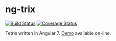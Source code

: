 # ng-trix
[![Build Status](https://travis-ci.org/johnra74/ngtrix.svg?branch=develop)](https://travis-ci.org/johnra74/ngtrix) [![Coverage Status](https://coveralls.io/repos/github/johnra74/ngtrix/badge.svg?branch=develop)](https://coveralls.io/github/johnra74/ngtrix?branch=develop)

Tetris written in Angular 7. [Demo](http://ngtris.jstrgames.com) available on-line.

